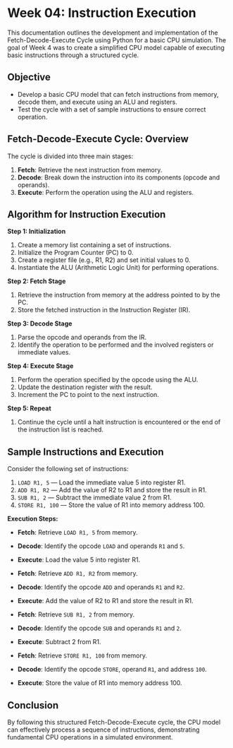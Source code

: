 # Week 04: Instruction Execution

This documentation outlines the development and implementation of the Fetch-Decode-Execute Cycle using Python for a basic CPU simulation. The goal of Week 4 was to create a simplified CPU model capable of executing basic instructions through a structured cycle.

## Objective

- Develop a basic CPU model that can fetch instructions from memory, decode them, and execute using an ALU and registers.
- Test the cycle with a set of sample instructions to ensure correct operation.

## Fetch-Decode-Execute Cycle: Overview

The cycle is divided into three main stages:

1. **Fetch**: Retrieve the next instruction from memory.
2. **Decode**: Break down the instruction into its components (opcode and operands).
3. **Execute**: Perform the operation using the ALU and registers.

## Algorithm for Instruction Execution

**Step 1: Initialization**

1. Create a memory list containing a set of instructions.
2. Initialize the Program Counter (PC) to 0.
3. Create a register file (e.g., R1, R2) and set initial values to 0.
4. Instantiate the ALU (Arithmetic Logic Unit) for performing operations.

**Step 2: Fetch Stage**

1. Retrieve the instruction from memory at the address pointed to by the PC.
2. Store the fetched instruction in the Instruction Register (IR).

**Step 3: Decode Stage**

1. Parse the opcode and operands from the IR.
2. Identify the operation to be performed and the involved registers or immediate values.

**Step 4: Execute Stage**

1. Perform the operation specified by the opcode using the ALU.
2. Update the destination register with the result.
3. Increment the PC to point to the next instruction.

**Step 5: Repeat**

1. Continue the cycle until a halt instruction is encountered or the end of the instruction list is reached.

## Sample Instructions and Execution

Consider the following set of instructions:

1. `LOAD R1, 5`  — Load the immediate value 5 into register R1.
2. `ADD R1, R2`  — Add the value of R2 to R1 and store the result in R1.
3. `SUB R1, 2`   — Subtract the immediate value 2 from R1.
4. `STORE R1, 100` — Store the value of R1 into memory address 100.

**Execution Steps:**

- **Fetch**: Retrieve `LOAD R1, 5` from memory.
- **Decode**: Identify the opcode `LOAD` and operands `R1` and `5`.
- **Execute**: Load the value 5 into register R1.

- **Fetch**: Retrieve `ADD R1, R2` from memory.
- **Decode**: Identify the opcode `ADD` and operands `R1` and `R2`.
- **Execute**: Add the value of R2 to R1 and store the result in R1.

- **Fetch**: Retrieve `SUB R1, 2` from memory.
- **Decode**: Identify the opcode `SUB` and operands `R1` and `2`.
- **Execute**: Subtract 2 from R1.

- **Fetch**: Retrieve `STORE R1, 100` from memory.
- **Decode**: Identify the opcode `STORE`, operand `R1`, and address `100`.
- **Execute**: Store the value of R1 into memory address 100.

## Conclusion

By following this structured Fetch-Decode-Execute cycle, the CPU model can effectively process a sequence of instructions, demonstrating fundamental CPU operations in a simulated environment.
